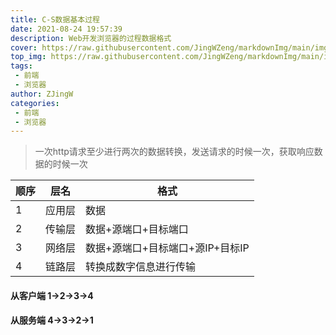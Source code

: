 ```yaml
---
title: C-S数据基本过程
date: 2021-08-24 19:57:39
description: Web开发浏览器的过程数据格式
cover: https://raw.githubusercontent.com/JingWZeng/markdownImg/main/img/202108231626416.jpg
top_img: https://raw.githubusercontent.com/JingWZeng/markdownImg/main/img/202108231626416.jpg
tags: 
 - 前端
 - 浏览器
author: ZJingW
categories: 
 - 前端
 - 浏览器
---
```


>一次http请求至少进行两次的数据转换，发送请求的时候一次，获取响应数据的时候一次

| 顺序 | 层名   | 格式                             |
| ---- | ------ | -------------------------------- |
| 1    | 应用层 | 数据                             |
| 2    | 传输层 | 数据+源端口+目标端口             |
| 3    | 网络层 | 数据+源端口+目标端口+源IP+目标IP |
| 4    | 链路层 | 转换成数字信息进行传输           |

#### 从客户端 1->2->3->4

#### 从服务端 4->3->2->1

